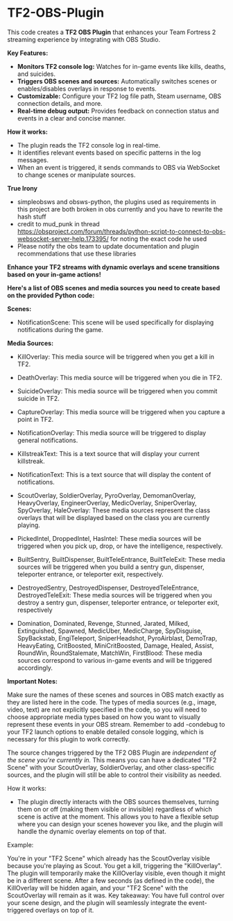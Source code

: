 # TF2-OBS-Plugin
This code creates a **TF2 OBS Plugin** that enhances your Team Fortress 2 streaming experience by integrating with OBS Studio. 

**Key Features:**

* **Monitors TF2 console log:** Watches for in-game events like kills, deaths, and suicides.
* **Triggers OBS scenes and sources:** Automatically switches scenes or enables/disables overlays in response to events.
* **Customizable:** Configure your TF2 log file path, Steam username, OBS connection details, and more.
* **Real-time debug output:** Provides feedback on connection status and events in a clear and concise manner.

**How it works:**

* The plugin reads the TF2 console log in real-time.
* It identifies relevant events based on specific patterns in the log messages.
* When an event is triggered, it sends commands to OBS via WebSocket to change scenes or manipulate sources.

**True Irony**
* simpleobsws and obsws-python, the plugins used as requirements in this project are both broken in obs currently and you have to rewrite the hash stuff 
* credit to mud_punk in thread https://obsproject.com/forum/threads/python-script-to-connect-to-obs-websocket-server-help.173395/ for noting the exact code he used
* Please notify the obs team to update documentation and plugin recommendations that use these libraries 

**Enhance your TF2 streams with dynamic overlays and scene transitions based on your in-game actions!** 

**Here's a list of OBS scenes and media sources you need to create based on the provided Python code:**

**Scenes:**

* NotificationScene: This scene will be used specifically for displaying notifications during the game.

**Media Sources:**

* KillOverlay: This media source will be triggered when you get a kill in TF2.

* DeathOverlay: This media source will be triggered when you die in TF2.

* SuicideOverlay: This media source will be triggered when you commit suicide in TF2.

* CaptureOverlay: This media source will be triggered when you capture a point in TF2.

* NotificationOverlay: This media source will be triggered to display general notifications.

* KillstreakText: This is a text source that will display your current killstreak.

* NotificationText: This is a text source that will display the content of notifications.

* ScoutOverlay, SoldierOverlay, PyroOverlay, DemomanOverlay, HeavyOverlay, EngineerOverlay, MedicOverlay, SniperOverlay, SpyOverlay, HaleOverlay: These media sources represent the class overlays that will be displayed based on the class you are currently playing.

* PickedIntel, DroppedIntel, HasIntel: These media sources will be triggered when you pick up, drop, or have the intelligence, respectively.

* BuiltSentry, BuiltDispenser, BuiltTeleEntrance, BuiltTeleExit: These media sources will be triggered when you build a sentry gun, dispenser, teleporter entrance, or teleporter exit, respectively.

* DestroyedSentry, DestroyedDispenser, DestroyedTeleEntrance, DestroyedTeleExit: These media sources will be triggered when you destroy a sentry gun, dispenser, teleporter entrance, or teleporter exit, respectively

* Domination, Dominated, Revenge, Stunned, Jarated, Milked, Extinguished, Spawned, MedicUber, MedicCharge, SpyDisguise, SpyBackstab, EngiTeleport, SniperHeadshot, PyroAirblast, DemoTrap, HeavyEating, CritBoosted, MiniCritBoosted, Damage, Healed, Assist, RoundWin, RoundStalemate, MatchWin, FirstBlood: These media sources correspond to various in-game events and will be triggered accordingly.

**Important Notes:**

Make sure the names of these scenes and sources in OBS match exactly as they are listed here in the code.
The types of media sources (e.g., image, video, text) are not explicitly specified in the code, so you will need to choose appropriate media types based on how you want to visually represent these events in your OBS stream.
Remember to add -condebug to your TF2 launch options to enable detailed console logging, which is necessary for this plugin to work correctly.

The source changes triggered by the TF2 OBS Plugin are *independent of the scene you're currently in.* This means you can have a dedicated "TF2 Scene" with your ScoutOverlay, SoldierOverlay, and other class-specific sources, and the plugin will still be able to control their visibility as needed.

How it works:

* The plugin directly interacts with the OBS sources themselves, turning them on or off (making them visible or invisible) regardless of which scene is active at the moment. This allows you to have a flexible setup where you can design your scenes however you like, and the plugin will handle the dynamic overlay elements on top of that.

Example:

You're in your "TF2 Scene" which already has the ScoutOverlay visible because you're playing as Scout.
You get a kill, triggering the "KillOverlay".
The plugin will temporarily make the KillOverlay visible, even though it might be in a different scene.
After a few seconds (as defined in the code), the KillOverlay will be hidden again, and your "TF2 Scene" with the ScoutOverlay will remain as it was.
Key takeaway: You have full control over your scene design, and the plugin will seamlessly integrate the event-triggered overlays on top of it.